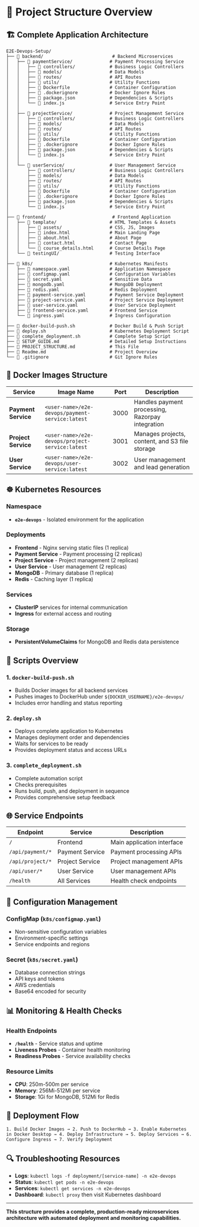 # 📁 Project Structure Overview

## 🏗️ Complete Application Architecture

```
E2E-Devops-Setup/
├── 📁 backend/                          # Backend Microservices
│   ├── 📁 paymentService/              # Payment Processing Service
│   │   ├── 📁 controllers/             # Business Logic Controllers
│   │   ├── 📁 models/                  # Data Models
│   │   ├── 📁 routes/                  # API Routes
│   │   ├── 📁 utils/                   # Utility Functions
│   │   ├── 📄 Dockerfile               # Container Configuration
│   │   ├── 📄 .dockerignore            # Docker Ignore Rules
│   │   ├── 📄 package.json             # Dependencies & Scripts
│   │   └── 📄 index.js                 # Service Entry Point
│   │
│   ├── 📁 projectService/              # Project Management Service
│   │   ├── 📁 controllers/             # Business Logic Controllers
│   │   ├── 📁 models/                  # Data Models
│   │   ├── 📁 routes/                  # API Routes
│   │   ├── 📁 utils/                   # Utility Functions
│   │   ├── 📄 Dockerfile               # Container Configuration
│   │   ├── 📄 .dockerignore            # Docker Ignore Rules
│   │   ├── 📄 package.json             # Dependencies & Scripts
│   │   └── 📄 index.js                 # Service Entry Point
│   │
│   └── 📁 userService/                 # User Management Service
│       ├── 📁 controllers/             # Business Logic Controllers
│       ├── 📁 models/                  # Data Models
│       ├── 📁 routes/                  # API Routes
│       ├── 📁 utils/                   # Utility Functions
│       ├── 📄 Dockerfile               # Container Configuration
│       ├── 📄 .dockerignore            # Docker Ignore Rules
│       ├── 📄 package.json             # Dependencies & Scripts
│       └── 📄 index.js                 # Service Entry Point
│
├── 📁 frontend/                         # Frontend Application
│   ├── 📁 template/                    # HTML Templates & Assets
│   │   ├── 📁 assets/                  # CSS, JS, Images
│   │   ├── 📄 index.html               # Main Landing Page
│   │   ├── 📄 about.html               # About Page
│   │   ├── 📄 contact.html             # Contact Page
│   │   └── 📄 course_details.html      # Course Details Page
│   └── 📁 testingUI/                   # Testing Interface
│
├── 📁 k8s/                             # Kubernetes Manifests
│   ├── 📄 namespace.yaml               # Application Namespace
│   ├── 📄 configmap.yaml               # Configuration Variables
│   ├── 📄 secret.yaml                  # Sensitive Data
│   ├── 📄 mongodb.yaml                 # MongoDB Deployment
│   ├── 📄 redis.yaml                   # Redis Deployment
│   ├── 📄 payment-service.yaml         # Payment Service Deployment
│   ├── 📄 project-service.yaml         # Project Service Deployment
│   ├── 📄 user-service.yaml            # User Service Deployment
│   ├── 📄 frontend-service.yaml        # Frontend Service
│   └── 📄 ingress.yaml                 # Ingress Configuration
│
├── 📄 docker-build-push.sh             # Docker Build & Push Script
├── 📄 deploy.sh                        # Kubernetes Deployment Script
├── 📄 complete_deployment.sh           # Complete Setup Script
├── 📄 SETUP_GUIDE.md                   # Detailed Setup Instructions
├── 📄 PROJECT_STRUCTURE.md             # This File
├── 📄 Readme.md                        # Project Overview
└── 📄 .gitignore                       # Git Ignore Rules
```

## 🐳 Docker Images Structure

| Service | Image Name | Port | Description |
|---------|------------|------|-------------|
| **Payment Service** | `<user-name>/e2e-devops/payment-service:latest` | 3000 | Handles payment processing, Razorpay integration |
| **Project Service** | `<user-name>/e2e-devops/project-service:latest` | 3001 | Manages projects, content, and S3 file storage |
| **User Service** | `<user-name>/e2e-devops/user-service:latest` | 3002 | User management and lead generation |

## ☸️ Kubernetes Resources

### Namespace
- **`e2e-devops`** - Isolated environment for the application

### Deployments
- **Frontend** - Nginx serving static files (1 replica)
- **Payment Service** - Payment processing (2 replicas)
- **Project Service** - Project management (2 replicas)
- **User Service** - User management (2 replicas)
- **MongoDB** - Primary database (1 replica)
- **Redis** - Caching layer (1 replica)

### Services
- **ClusterIP** services for internal communication
- **Ingress** for external access and routing

### Storage
- **PersistentVolumeClaims** for MongoDB and Redis data persistence

## 🔧 Scripts Overview

### 1. `docker-build-push.sh`
- Builds Docker images for all backend services
- Pushes images to DockerHub under `${DOCKER_USERNAME}/e2e-devops/`
- Includes error handling and status reporting

### 2. `deploy.sh`
- Deploys complete application to Kubernetes
- Manages deployment order and dependencies
- Waits for services to be ready
- Provides deployment status and access URLs

### 3. `complete_deployment.sh`
- Complete automation script
- Checks prerequisites
- Runs build, push, and deployment in sequence
- Provides comprehensive setup feedback

## 🌐 Service Endpoints

| Endpoint | Service | Description |
|----------|---------|-------------|
| `/` | Frontend | Main application interface |
| `/api/payment/*` | Payment Service | Payment processing APIs |
| `/api/project/*` | Project Service | Project management APIs |
| `/api/user/*` | User Service | User management APIs |
| `/health` | All Services | Health check endpoints |

## 🔐 Configuration Management

### ConfigMap (`k8s/configmap.yaml`)
- Non-sensitive configuration variables
- Environment-specific settings
- Service endpoints and regions

### Secret (`k8s/secret.yaml`)
- Database connection strings
- API keys and tokens
- AWS credentials
- Base64 encoded for security

## 📊 Monitoring & Health Checks

### Health Endpoints
- **`/health`** - Service status and uptime
- **Liveness Probes** - Container health monitoring
- **Readiness Probes** - Service availability checks

### Resource Limits
- **CPU**: 250m-500m per service
- **Memory**: 256Mi-512Mi per service
- **Storage**: 1Gi for MongoDB, 512Mi for Redis

## 🚀 Deployment Flow

```
1. Build Docker Images → 2. Push to DockerHub → 3. Enable Kubernetes in Docker Desktop → 4. Deploy Infrastructure → 5. Deploy Services → 6. Configure Ingress → 7. Verify Deployment
```

## 🔍 Troubleshooting Resources

- **Logs**: `kubectl logs -f deployment/[service-name] -n e2e-devops`
- **Status**: `kubectl get pods -n e2e-devops`
- **Services**: `kubectl get services -n e2e-devops`
- **Dashboard**: `kubectl proxy` then visit Kubernetes dashboard

---

**This structure provides a complete, production-ready microservices architecture with automated deployment and monitoring capabilities.**

